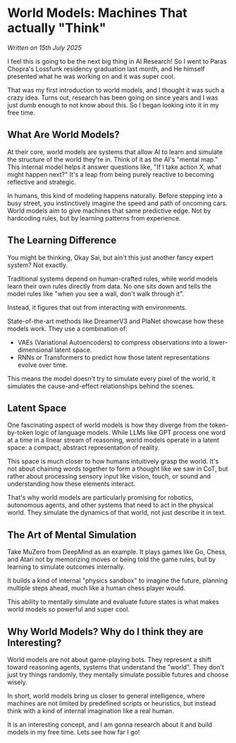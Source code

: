 # World Models: Machines That actually "Think"

*Written on 15th July 2025*

I feel this is going to be the next big thing in AI Research! So I went to Paras Chopra's Lossfunk residency graduation last month, and He himself presented what he was working on and it was super cool.

That was my first introduction to world models, and I thought it was such a crazy idea. Turns out, research has been going on since years and I was just dumb enough to not know about this. So I began looking into it in my free time.

## What Are World Models?
At their core, world models are systems that allow AI to learn and simulate the structure of the world they're in. Think of it as the AI's "mental map." This internal model helps it answer questions like, "If I take action X, what might happen next?" It's a leap from being purely reactive to becoming reflective and strategic.

In humans, this kind of modeling happens naturally. Before stepping into a busy street, you instinctively imagine the speed and path of oncoming cars. World models aim to give machines that same predictive edge. Not by hardcoding rules, but by learning patterns from experience.

## The Learning Difference
You might be thinking, Okay Sai, but ain't this just another fancy expert system? Not exactly.

Traditional systems depend on human-crafted rules, while world models learn their own rules directly from data. No one sits down and tells the model rules like "when you see a wall, don't walk through it". 

Instead, it figures that out from interacting with environments.

State-of-the-art methods like DreamerV3 and PlaNet showcase how these models work. They use a combination of:
- VAEs (Variational Autoencoders) to compress observations into a lower-dimensional latent space.
- RNNs or Transformers to predict how those latent representations evolve over time.

This means the model doesn't try to simulate every pixel of the world, it simulates the cause-and-effect relationships behind the scenes.

## Latent Space
One fascinating aspect of world models is how they diverge from the token-by-token logic of language models. While LLMs like GPT process one word at a time in a linear stream of reasoning, world models operate in a latent space: a compact, abstract representation of reality.

This space is much closer to how humans intuitively grasp the world. It's not about chaining words together to form a thought like we saw in CoT, but rather about processing sensory input like vision, touch, or sound and understanding how these elements interact.

That's why world models are particularly promising for robotics, autonomous agents, and other systems that need to act in the physical world. They simulate the dynamics of that world, not just describe it in text.

## The Art of Mental Simulation
Take MuZero from DeepMind as an example. It plays games like Go, Chess, and Atari not by memorizing moves or being told the game rules, but by learning to simulate outcomes internally.

It builds a kind of internal "physics sandbox" to imagine the future, planning multiple steps ahead, much like a human chess player would. 

This ability to mentally simulate and evaluate future states is what makes world models so powerful and super cool.

## Why World Models? Why do I think they are Interesting?
World models are not about game-playing bots. They represent a shift toward reasoning agents, systems that understand the "world". They don't just try things randomly, they mentally simulate possible futures and choose wisely.

In short, world models bring us closer to general intelligence, where machines are not limited by predefined scripts or heuristics, but instead think with a kind of internal imagination like a real human.

It is an interesting concept, and I am gonna research about it and build models in my free time. Lets see how far I go!